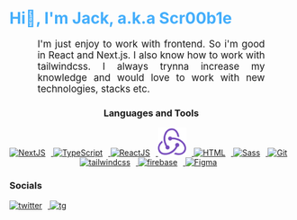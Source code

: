 <h1 style="color: #44AEFB;">Hi👋, I'm Jack, a.k.a Scr00b1e</h1>

<p align:"center" style="text-align: justify; margin: 0 50px; font-size: 17px;" >
    I'm just enjoy to work with frontend. So i'm good in React and Next.js. I also know how to work with tailwindcss. I always trynna increase my knowledge and would love to work with new technologies, stacks etc.
<br>

<h3 align="center">Languages and Tools</h1>
<div align="center">
<a href="https://nextjs.org/" target="_blank" rel="noreferrer">
      <img  alt="NextJS" height="50px" style="padding-right:10px;" src="https://seeklogo.com/images/N/next-js-icon-logo-EE302D5DBD-seeklogo.com.png" />
  </a>
  <a href="https://www.typescriptlang.org/" target="_blank" rel="noreferrer">
      <img  alt="TypeScript" height="50px" style="padding-right:10px; ;" src="https://cdn.jsdelivr.net/gh/devicons/devicon/icons/typescript/typescript-plain.svg"/>
  </a>
  <a href="https://reactjs.org/" target="_blank" rel="noreferrer">
      <img  alt="ReactJS" height="50px" style="padding-right:10px;" src="https://cdn.jsdelivr.net/gh/devicons/devicon/icons/react/react-original.svg" />
  </a>
   <a href="https://react-redux.js.org/" target="_blank" rel="noreferrer">
      <img  alt="Redux" height="50px" style="padding-right:10px;" src="https://raw.githubusercontent.com/devicons/devicon/master/icons/redux/redux-original.svg" />
  </a>
  <a href="https://developer.mozilla.org/en-US/docs/Web/HTML" target="_blank" rel="noreferrer">
      <img  alt="HTML" height="50px" style="padding-right:10px;" src="https://cdn.jsdelivr.net/gh/devicons/devicon/icons/html5/html5-original.svg"/>
  </a>
  <a href="https://sass-lang.com/" target="_blank" rel="noreferrer">
      <img  alt="Sass" height="50px" style="padding-right:10px;" src="https://cdn.jsdelivr.net/gh/devicons/devicon/icons/sass/sass-original.svg"/>
  </a>
  <a href="https://git-scm.com/" target="_blank" rel="noreferrer">
      <img  alt="Git" height="50px" style="padding-right:10px;" src="https://cdn.jsdelivr.net/gh/devicons/devicon/icons/git/git-original.svg"/>
  </a>
  <a href="https://tailwindcss.com/docs/installation" target="_blank" rel="noreferrer">
      <img  alt="tailwindcss" height="50px" style="padding-right:10px;"src="https://camo.githubusercontent.com/5734d0669fe22ce04a1cb989a156cd32c379875f6bca56d5210c9432824856d9/68747470733a2f2f7777772e766563746f726c6f676f2e7a6f6e652f6c6f676f732f7461696c77696e646373732f7461696c77696e646373732d69636f6e2e737667"/>
  </a>
  <a href="https://firebase.google.com/docs" target="_blank" rel="noreferrer">
      <img  alt="firebase" height="50px" style="padding-right:10px;"src="https://camo.githubusercontent.com/dd4b2422ed3bfc9da88c43d18550375c66f9584327dff7ecc19315ce50b96f07/68747470733a2f2f7777772e766563746f726c6f676f2e7a6f6e652f6c6f676f732f66697265626173652f66697265626173652d69636f6e2e737667"/>
  </a>
  <a href="https://www.figma.com/" target="_blank" rel="noreferrer">
      <img  alt="Figma" height="50px" style="padding-right:10px;" src="https://cdn.jsdelivr.net/gh/devicons/devicon/icons/figma/figma-original.svg"/> 
  </a>
</div>

<h3>Socials</h3>
<p align="left">
<a href="https://twitter.com/scr00b1e" target="_blank" rel="noreferrer">
      <img  alt="twitter" height="50px" style="padding-right:10px;" src="https://cdn-icons-png.flaticon.com/512/3670/3670151.png" />
  </a>
  <a href="https://t.me/scr00b1e" target="_blank" rel="noreferrer">
      <img  alt="tg" height="50px" style="padding-right:10px; ;" src="https://cdn-icons-png.flaticon.com/512/2111/2111646.png"/>
  </a>
</p>